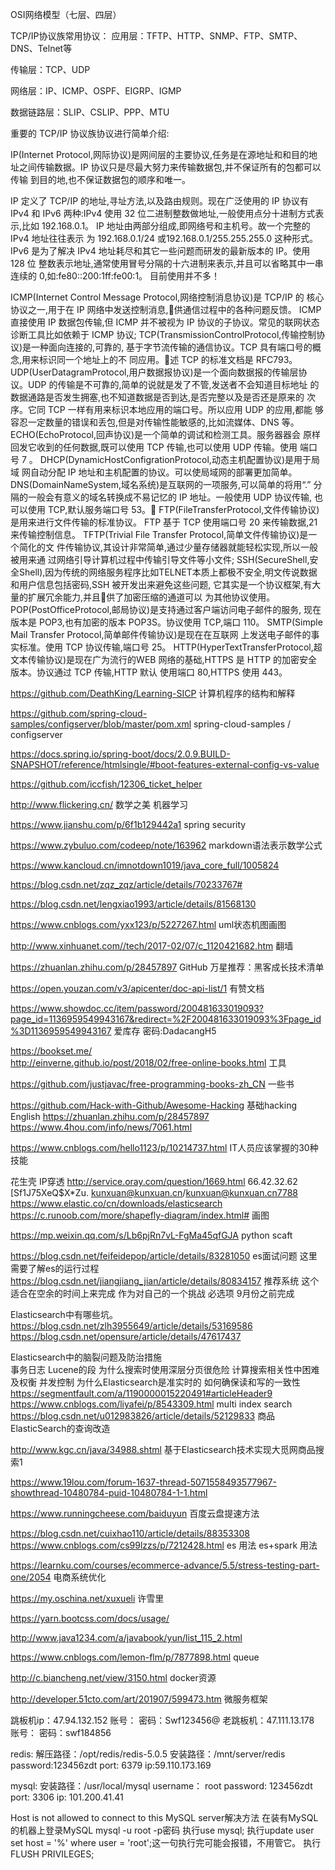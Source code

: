 OSI网络模型（七层、四层）


TCP/IP协议族常用协议：
应用层：TFTP、HTTP、SNMP、FTP、SMTP、DNS、Telnet等

传输层：TCP、UDP

网络层：IP、ICMP、OSPF、EIGRP、IGMP

数据链路层：SLIP、CSLIP、PPP、MTU


重要的 TCP/IP 协议族协议进行简单介绍:

IP(Internet Protocol,网际协议)是网间层的主要协议,任务是在源地址和和目的地址之间传输数据。IP 协议只是尽最大努力来传输数据包,并不保证所有的包都可以传输 到目的地,也不保证数据包的顺序和唯一。

IP 定义了 TCP/IP 的地址,寻址方法,以及路由规则。现在广泛使用的 IP 协议有 IPv4 和 IPv6 两种:IPv4 使用 32 位二进制整数做地址,一般使用点分十进制方式表示,比如 192.168.0.1。
IP 地址由两部分组成,即网络号和主机号。故一个完整的 IPv4 地址往往表示 为 192.168.0.1/24 或192.168.0.1/255.255.255.0 这种形式。
IPv6 是为了解决 IPv4 地址耗尽和其它一些问题而研发的最新版本的 IP。使用 128 位 整数表示地址,通常使用冒号分隔的十六进制来表示,并且可以省略其中一串连续的 0,如:fe80::200:1ff:fe00:1。
目前使用并不多！


ICMP(Internet Control Message Protocol,网络控制消息协议)是 TCP/IP 的 核心协议之一,用于在 IP 网络中发送控制消息,􏰁供通信过程中的各种问题反馈。 ICMP 直接使用 IP 数据包传输,但 ICMP 并不被视为 IP 协议的子协议。常见的联网状态诊断工具比如依赖于 ICMP 协议;
TCP(TransmissionControlProtocol,传输控制协议)是一种面向连接的,可靠的, 基于字节流传输的通信协议。TCP 具有端口号的概念,用来标识同一个地址上的不 同应用。􏰂述 TCP 的标准文档是 RFC793。
UDP(UserDatagramProtocol,用户数据报协议)是一个面向数据报的传输层协 议。UDP 的传输是不可靠的,简单的说就是发了不管,发送者不会知道目标地址 的数据通路是否发生拥塞,也不知道数据是否到达,是否完整以及是否还是原来的 次序。它同 TCP 一样有用来标识本地应用的端口号。所以应用 UDP 的应用,都能 够容忍一定数量的错误和丢包,但是对传输性能敏感的,比如流媒体、DNS 等。
ECHO(EchoProtocol,回声协议)是一个简单的调试和检测工具。服务器器会 原样回发它收到的任何数据,既可以使用 TCP 传输,也可以使用 UDP 传输。使用 端口号 7 。
DHCP(DynamicHostConfigrationProtocol,动态主机配置协议)是用于局域 网自动分配 IP 地址和主机配置的协议。可以使局域网的部署更加简单。
DNS(DomainNameSystem,域名系统)是互联网的一项服务,可以简单的将用“.” 分隔的一般会有意义的域名转换成不易记忆的 IP 地址。一般使用 UDP 协议传输, 也可以使用 TCP,默认服务端口号 53。􏰂
FTP(FileTransferProtocol,文件传输协议)是用来进行文件传输的标准协议。 FTP 基于 TCP 使用端口号 20 来传输数据,21 来传输控制信息。
TFTP(Trivial File Transfer Protocol,简单文件传输协议)是一个简化的文 件传输协议,其设计非常简单,通过少量存储器就能轻松实现,所以一般被用来通 过网络引导计算机过程中传输引导文件等小文件;
SSH(SecureShell,安全Shell),因为传统的网络服务程序比如TELNET本质上都极不安全,明文传说数据和用户信息包括密码,SSH 被开发出来避免这些问题, 它其实是一个协议框架,有大量的扩展冗余能力,并且􏰁供了加密压缩的通道可以 为其他协议使用。
POP(PostOfficeProtocol,邮局协议)是支持通过客户端访问电子邮件的服务, 现在版本是 POP3,也有加密的版本 POP3S。协议使用 TCP,端口 110。
SMTP(Simple Mail Transfer Protocol,简单邮件传输协议)是现在在互联网 上发送电子邮件的事实标准。使用 TCP 协议传输,端口号 25。
HTTP(HyperTextTransferProtocol,超文本传输协议)是现在广为流行的WEB 网络的基础,HTTPS 是 HTTP 的加密安全版本。协议通过 TCP 传输,HTTP 默认 使用端口 80,HTTPS 使用 443。


https://github.com/DeathKing/Learning-SICP  计算机程序的结构和解释

https://github.com/spring-cloud-samples/configserver/blob/master/pom.xml  spring-cloud-samples / configserver

https://docs.spring.io/spring-boot/docs/2.0.9.BUILD-SNAPSHOT/reference/htmlsingle/#boot-features-external-config-vs-value 

https://github.com/iccfish/12306_ticket_helper  

http://www.flickering.cn/ 数学之美 机器学习

https://www.jianshu.com/p/6f1b129442a1 spring security

https://www.zybuluo.com/codeep/note/163962  markdown语法表示数学公式

https://www.kancloud.cn/imnotdown1019/java_core_full/1005824

https://blog.csdn.net/zqz_zqz/article/details/70233767# 

https://blog.csdn.net/lengxiao1993/article/details/81568130

https://www.cnblogs.com/yxx123/p/5227267.html   uml状态机图画图

http://www.xinhuanet.com//tech/2017-02/07/c_1120421682.htm  翻墙

https://zhuanlan.zhihu.com/p/28457897   GitHub 万星推荐：黑客成长技术清单

https://open.youzan.com/v3/apicenter/doc-api-list/1 有赞文档

https://www.showdoc.cc/item/password/200481633019093?page_id=1136959549943167&redirect=%2F200481633019093%3Fpage_id%3D1136959549943167  爱库存
密码:DadacangH5 

https://bookset.me/  
http://einverne.github.io/post/2018/02/free-online-books.html  工具

https://github.com/justjavac/free-programming-books-zh_CN 一些书

https://github.com/Hack-with-Github/Awesome-Hacking  基础hacking English   https://zhuanlan.zhihu.com/p/28457897  https://www.4hou.com/info/news/7061.html

https://www.cnblogs.com/hello1123/p/10214737.html  IT人员应该掌握的30种技能

花生壳 IP穿透 http://service.oray.com/question/1669.html
66.42.32.62
[Sf1J75XeQ$X*Zu.
kunxuan@kunxuan.cn/kunxuan@kunxuan.cn7788
https://www.elastic.co/cn/downloads/elasticsearch
https://c.runoob.com/more/shapefly-diagram/index.html#  画图

https://mp.weixin.qq.com/s/Lb6pjRn7vL-FgMa45qfGJA python scaft

https://blog.csdn.net/feifeidepop/article/details/83281050  es面试问题  这里需要了解es的运行过程
https://blog.csdn.net/jiangjiang_jian/article/details/80834157   推荐系统 这个适合在空余的时间上来完成  作为对自己的一个挑战  必选项 9月份之前完成 

Elasticsearch中有哪些坑。  https://blog.csdn.net/zlh3955649/article/details/53169586   https://blog.csdn.net/opensure/article/details/47617437

Elasticsearch中的脑裂问题及防治措施  
事务日志
Lucene的段
为什么搜索时使用深层分页很危险
计算搜索相关性中困难及权衡
并发控制
为什么Elasticsearch是准实时的
如何确保读和写的一致性
https://segmentfault.com/a/1190000015220491#articleHeader9 
https://www.cnblogs.com/liyafei/p/8543309.html  multi index search
https://blog.csdn.net/u012983826/article/details/52129833   商品ElasticSearch的查询改造

http://www.kgc.cn/java/34988.shtml   基于Elasticsearch技术实现大觅网商品搜索1

https://www.19lou.com/forum-1637-thread-5071558493577967-showthread-10480784-puid-10480784-1-1.html


https://www.runningcheese.com/baiduyun  百度云盘提速方法

https://blog.csdn.net/cuixhao110/article/details/88353308
https://www.cnblogs.com/cs99lzzs/p/7212428.html es 用法
es+spark 用法

https://learnku.com/courses/ecommerce-advance/5.5/stress-testing-part-one/2054  电商系统优化


https://my.oschina.net/xuxueli  许雪里


https://yarn.bootcss.com/docs/usage/

http://www.java1234.com/a/javabook/yun/list_115_2.html



https://www.cnblogs.com/lemon-flm/p/7877898.html queue


http://c.biancheng.net/view/3150.html   docker资源


http://developer.51cto.com/art/201907/599473.htm  微服务框架


跳板机ip：47.94.132.152 账号： 密码：Swf123456@
老跳板机：47.111.13.178 账号： 密码：swf184856

redis: 
解压路径：/opt/redis/redis-5.0.5
安装路径：/mnt/server/redis
password:123456zdt
port: 6379
ip:59.110.173.169

mysql:
安装路径：/usr/local/mysql
username： root
password: 123456zdt
port: 3306
ip: 101.200.41.41

Host is not allowed to connect to this MySQL server解决方法
在装有MySQL的机器上登录MySQL mysql -u root -p密码
执行use mysql;
执行update user set host = '%' where user = 'root';这一句执行完可能会报错，不用管它。
执行FLUSH PRIVILEGES;
